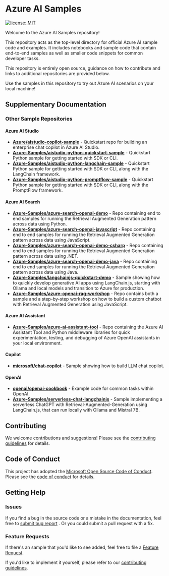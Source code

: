 
# Azure AI Samples

[![license: MIT](https://img.shields.io/badge/License-MIT-purple.svg)](LICENSE)

Welcome to the Azure AI Samples repository!

This repository acts as the top-level directory for official Azure AI sample code and examples. It includes notebooks and sample code that contain end-to-end samples as well as smaller code snippets for common developer tasks.

This repository is entirely open source, guidance on how to contribute and links to additional repositories are provided below.

Use the samples in this repository to try out Azure AI scenarios on your local machine!

## Supplementary Documentation

### Other Sample Repositories

#### Azure AI Studio

* **[Azure/aistudio-copilot-sample]** - Quickstart repo for building an enterprise chat copilot in Azure AI Studio.
* **[Azure-Samples/aistudio-python-quickstart-sample](https://github.com/Azure-Samples/aistudio-python-quickstart-sample)** - Quickstart Python sample for getting started with SDK or CLI.
* **[Azure-Samples/aistudio-python-langchain-sample](https://github.com/Azure-Samples/aistudio-python-langchain-sample)** - Quickstart Python sample for getting started with SDK or CLI, along with the LangChain framework.
* **[Azure-Samples/aistudio-python-promptflow-sample](https://github.com/Azure-Samples/aistudio-python-promptflow-sample)** - Quickstart Python sample for getting started with SDK or CLI, along with the PromptFlow framework.

#### Azure AI Search

* **[Azure-Samples/azure-search-openai-demo]** - Repo containing end to end samples for running the Retrieval
  Augmented Generation pattern across data using Python.
* **[Azure-Samples/azure-search-openai-javascript]** - Repo containing end to end samples for running the Retrieval
  Augmented Generation pattern across data using JavaScript.
* **[Azure-Samples/azure-search-openai-demo-csharp]** - Repo containing end to end samples for running the Retrieval
  Augmented Generation pattern across data using .NET.
* **[Azure-Samples/azure-search-openai-demo-java]** - Repo containing end to end samples for running the Retrieval
  Augmented Generation pattern across data using Java.
* **[Azure-Samples/langchainjs-quickstart-demo]** - Sample showing how to quickly develop generative AI apps using LangChain.js, starting with Ollama and local models and transition to Azure for production.
* **[Azure-Samples/azure-openai-rag-workshop]** - Repo contains both a sample and a step-by-step workshop on how to build a custom chatbot with Retrieval
  Augmented Generation using JavaScript.

#### Azure AI Assistant
* **[Azure-Samples/azure-ai-assistant-tool]** - Repo containing the Azure AI Assistant Tool and Python middleware libraries for quick experimentation, testing, and debugging of Azure OpenAI assistants in your local environment.

#### Copilot

* **[microsoft/chat-copilot]** - Sample showing how to build LLM chat copilot.

#### OpenAI

* **[openai/openai-cookbook]** - Example code for common tasks within OpenAI.
* **[Azure-Samples/serverless-chat-langchainjs](https://github.com/Azure-Samples/serverless-chat-langchainjs)** - Sample implementing a serverless ChatGPT with Retrieval-Augmented-Generation using LangChain.js, that can run locally with Ollama and Mistral 7B.

## Contributing

We welcome contributions and suggestions! Please see the [contributing guidelines] for details.

## Code of Conduct

This project has adopted the [Microsoft Open Source Code of Conduct](https://opensource.microsoft.com/codeofconduct/). Please see the [code of conduct](CODE_OF_CONDUCT.md) for details.

## Getting Help

### Issues

If you find a bug in the source code or a mistake in the documentation, feel free to [submit bug report][new issue page]
. Or you could submit a pull request with a fix.

### Feature Requests

If there's an sample that you'd like to see added, feel free to file a [Feature Request][new issue page].

If you'd like to implement it yourself, please refer to our [contributing guidelines].

[Azure/aistudio-copilot-sample]: https://github.com/Azure/aistudio-copilot-sample
[Azure-Samples/azure-search-openai-demo]: https://github.com/Azure-Samples/azure-search-openai-demo
[Azure-Samples/azure-search-openai-javascript]: https://github.com/Azure-Samples/azure-search-openai-javascript
[Azure-Samples/azure-search-openai-demo-csharp]: https://github.com/Azure-Samples/azure-search-openai-demo-csharp
[Azure-Samples/azure-search-openai-demo-java]: https://github.com/Azure-Samples/azure-search-openai-demo-java
[Azure-Samples/langchainjs-quickstart-demo]: https://github.com/Azure-Samples/langchainjs-quickstart-demo
[Azure-Samples/azure-openai-rag-workshop]: https://github.com/Azure-Samples/azure-openai-rag-workshop/tree/base
[Azure-Samples/azure-ai-assistant-tool]: https://github.com/Azure-Samples/azureai-assistant-tool
[contributing guidelines]: ./CONTRIBUTING.md
[microsoft/chat-copilot]: https://github.com/microsoft/chat-copilot
[new issue page]: https://github.com/Azure-Samples/azureai-samples/issues/new/choose
[openai/openai-cookbook]: https://github.com/openai/openai-cookbook/tree/main/examples
[Azure-Samples/serverless-chat-langchainjs]: https://github.com/Azure-Samples/serverless-chat-langchainjs
